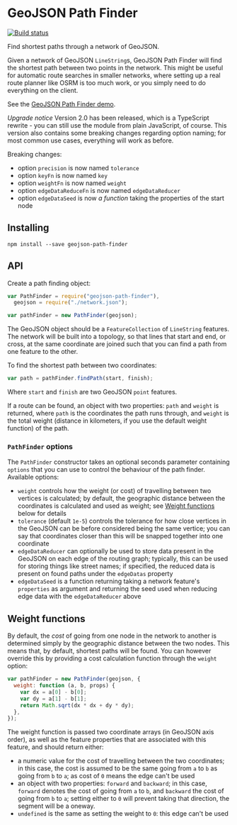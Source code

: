 # GeoJSON Path Finder

[![Build status](https://travis-ci.org/perliedman/geojson-path-finder.svg?branch=master)](https://travis-ci.org/perliedman/geojson-path-finder)

Find shortest paths through a network of GeoJSON.

Given a network of GeoJSON `LineString`s, GeoJSON Path Finder will find the shortest path between two points in the network. This might be useful for automatic route searches in smaller networks, where setting up a real route planner like OSRM is too much work, or you simply need to do everything on the client.

See the [GeoJSON Path Finder demo](https://www.liedman.net/geojson-path-finder/).

_Upgrade notice_ Version 2.0 has been released, which is a TypeScript rewrite - you can still use the module from plain JavaScript, of course. This version also contains some breaking changes regarding option naming; for most common use cases, everything will work as before.

Breaking changes:

- option `precision` is now named `tolerance`
- option `keyFn` is now named `key`
- option `weightFn` is now named `weight`
- option `edgeDataReduceFn` is now named `edgeDataReducer`
- option `edgeDataSeed` is now _a function_ taking the properties of the start node

## Installing

```
npm install --save geojson-path-finder
```

## API

Create a path finding object:

```javascript
var PathFinder = require("geojson-path-finder"),
  geojson = require("./network.json");

var pathFinder = new PathFinder(geojson);
```

The GeoJSON object should be a `FeatureCollection` of `LineString` features. The network will be built
into a topology, so that lines that start and end, or cross, at the same coordinate are joined such that
you can find a path from one feature to the other.

To find the shortest path between two coordinates:

```javascript
var path = pathFinder.findPath(start, finish);
```

Where `start` and `finish` are two GeoJSON `point` features.

If a route can be found, an object with two properties: `path` and `weight` is returned, where `path`
is the coordinates the path runs through, and `weight` is the total weight (distance in kilometers, if you use the default weight function) of the path.

### `PathFinder` options

The `PathFinder` constructor takes an optional seconds parameter containing `options` that you can
use to control the behaviour of the path finder. Available options:

- `weight` controls how the weight (or cost) of travelling between two vertices is calculated;
  by default, the geographic distance between the coordinates is calculated and used as weight;
  see [Weight functions](#weight-functions) below for details
- `tolerance` (default `1e-5`) controls the tolerance for how close vertices in the GeoJSON can be
  before considered being the same vertice; you can say that coordinates closer than this will be
  snapped together into one coordinate
- `edgeDataReducer` can optionally be used to store data present in the GeoJSON on each edge of
  the routing graph; typically, this can be used for storing things like street names; if specified,
  the reduced data is present on found paths under the `edgeDatas` property
- `edgeDataSeed` is a function returning taking a network feature's `properties` as argument and returning the seed used when reducing edge data with the `edgeDataReducer` above

## Weight functions

By default, the _cost_ of going from one node in the network to another is determined simply by
the geographic distance between the two nodes. This means that, by default, shortest paths will be found.
You can however override this by providing a cost calculation function through the `weight` option:

```javascript
var pathFinder = new PathFinder(geojson, {
  weight: function (a, b, props) {
    var dx = a[0] - b[0];
    var dy = a[1] - b[1];
    return Math.sqrt(dx * dx + dy * dy);
  },
});
```

The weight function is passed two coordinate arrays (in GeoJSON axis order), as well as the feature properties
that are associated with this feature, and should return either:

- a numeric value for the cost of travelling between the two coordinates; in this case, the cost is assumed
  to be the same going from `a` to `b` as going from `b` to `a`; as cost of `0` means the edge can't be used
- an object with two properties: `forward` and `backward`; in this case,
  `forward` denotes the cost of going from `a` to `b`, and
  `backward` the cost of going from `b` to `a`; setting either
  to `0` will prevent taking that direction, the segment will be a oneway.
- `undefined` is the same as setting the weight to `0`: this edge can't be used
